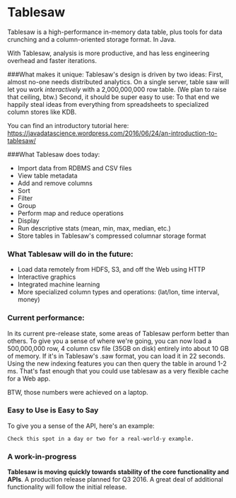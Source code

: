 Tablesaw
=======
   
Tablesaw is a high-performance in-memory data table, plus tools for data crunching and a column-oriented storage format. In Java. 

With Tablesaw, analysis is more productive, and has less engineering overhead and faster iterations. 

###What makes it unique:
Tablesaw's design is driven by two ideas: 
First, almost no-one needs distributed analytics. On a single server, table saw will let you work _interactively_ with a 2,000,000,000 row table. (We plan to raise that ceiling, btw.)
Second, it should be super easy to use: To that end we happily steal ideas from everything from spreadsheets to specialized column stores like KDB.

You can find an introductory tutorial here: https://javadatascience.wordpress.com/2016/06/24/an-introduction-to-tablesaw/

###What Tablesaw does today: 
* Import data from RDBMS and CSV files 
* View table metadata
* Add and remove columns
* Sort 
* Filter
* Group
* Perform map and reduce operations
* Display
* Run descriptive stats (mean, min, max, median, etc.)
* Store tables in Tablesaw's compressed columnar storage format

### What Tablesaw will do in the future:
* Load data remotely from HDFS, S3, and off the Web using HTTP
* Interactive graphics
* Integrated machine learning
* More specialized column types and operations: (lat/lon, time interval, money)

### Current performance:
In its current pre-release state, some areas of Tablesaw perform better than others. To give you a sense of where we're going, you can now load a 500,000,000 row, 4 column csv file (35GB on disk) entirely into about 10 GB of memory. If it's in Tablesaw's .saw format, you can load it in 22 seconds. Using the new indexing features you can then query the table in around 1-2 ms. That's fast enough that you could use tablesaw as a very flexible cache for a Web app.

BTW, those numbers were achieved on a laptop.

### Easy to Use is Easy to Say
To give you a sense of the API, here's an example:

```
Check this spot in a day or two for a real-world-y example.
```

### A work-in-progress
__Tablesaw is moving quickly towards stability of the core functionality and APIs__. A production release planned for Q3 2016. A great deal of additional functionality will follow the initial release.

